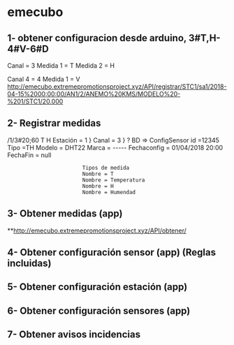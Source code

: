 # emecubo

## 1- obtener configuracion desde arduino, 3#T,H-4#V-6#D
Canal = 3
Medida 1 = T
Medida 2 = H

Canal 4 = 4
Medida 1 = V
http://emecubo.extremepromotionsproject.xyz/API/registrar/STC1/sa1/2018-04-15%2000:00:00/AN1/2/ANEMO%20KMS/MODELO%20-%201/STC1/20.000
## 2- Registrar medidas

/1/3#20;60
      T H
Estación = 1   }
Canal    = 3   }  ? BD => ConfigSensor
                            id =12345
                            Tipo =TH
                            Modelo = DHT22
                            Marca = -----
                            Fechaconfig = 01/04/2018 20:00
                            FechaFin = null

                            Tipos de medida
                            Nombre = T
                            Nombre = Temperatura
                            Nombre = H
                            Nombre = Humendad
## 3- Obtener medidas (app)
**http://emecubo.extremepromotionsproject.xyz/API/obtener/
## 4- Obtener configuración sensor (app) (Reglas incluidas)
## 5- Obtener configuración estación (app)
## 6- Obtener configuración sensores (app)
## 7- Obtener avisos incidencias
